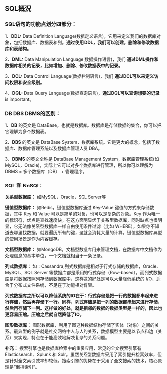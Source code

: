 ## SQL概況

### SQL语句的功能点划分四部分：

1、__DDL:__ Data Definition Language(数据定义语言)，它用来定义我们的数据库对象，包括数据库、数据表和列。__通过使用 DDL，我们可以创建，删除和修改数据库和表结构。__

2、__DML:__ Data Manipulation Language(数据操作语言)，我们 __通过DML操作和数据库相关的记录，比如增加、删除、修改数据表中的记录。__

3、__DCL:__ Data Control Language(数据控制语言)，我们 __通过DCL可以来定义访问权限和安全级别。__

4、__DQL:__ Data Query Language(数据查询语言)，__通过DQL可以查询想要的记录__ is important。

### DB DBS DBMS的区别：

1、__DB__ 的英文是 DataBase，也就是数据库。数据库是存储数据的集合，你可以把它理解为多个数据表。

2、__DBS__ 的英文是 DataBase System，数据库系统。它是更大的概念，包括了数据库、数据库管理系统以及数据库管理人员 DBA。

3、__DBMS__ 的英文全称是 DataBase Management System，数据库管理系统(如MySQL，Oracle)，实际上它可以对多个数据库进行管理，所以你可以理解为 DBMS = 多个数据库（DB） + 管理程序。

### SQL 和 NoSQL:


__关系型数据库：__ 如MySQL，Oracle，SQL Server等


__键值型数据库：__ 如Redis，键值型数据库通过 Key-Value 键值的方式来存储数据，其中 Key 和 Value 可以是简单的对象，也可以是复杂的对象。Key 作为唯一的标识符，优点是查找速度快，在这方面明显优于关系型数据库，同时缺点也很明显，它无法像关系型数据库一样自由使用条件过滤（比如 WHERE），如果你不知道去哪里找数据，就要遍历所有的键，这就会消耗大量的计算。键值型数据库典型的使用场景是作为内容缓存。


__文档型数据库：__ 如MongoDB，文档型数据库用来管理文档，在数据库中文档作为处理信息的基本单位，一个文档就相当于一条记录。


__列式数据库：__ 如：Cassandra,列式数据库是相对于行式存储的数据库，Oracle、MySQL、SQL Server 等数据库都是采用的行式存储（Row-based），而列式数据库是将数据按照列存储到数据库中，这样做的好处是可以大量降低系统的 I/O，适合于分布式文件系统，不足在于功能相对有限。

__列式数据库之所以可以降低系统的IO在于：行式存储是把一行的数据都串起来进行存储，然后再存储下一行。同样，列式存储是把一列的数据都串起来进行存储，然后再存储下一列。这样做的好处，就是相邻的数据的数据类型是一样的，因此也更容易压缩。压缩之后就自然降低了IO。__


__图形数据库：__ 图形数据库，利用了图这种数据结构存储了实体（对象）之间的关系。最典型的例子就是社交网络中人与人的关系，数据模型主要是以节点和边（关系）来实现，特点在于能高效地解决复杂的关系问题。

__补充：__ 搜索引擎也是数据库检索中的重要应用，常见的全文搜索引擎有 Elasticsearch、Splunk 和 Solr。虽然关系型数据库采用了索引提升检索效率，但是针对全文索引效率却较低。搜索引擎的优势在于采用了全文搜索的技术，核心原理是“倒排索引”。


